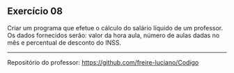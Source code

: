 ## Exercício 08
Criar um programa que efetue o cálculo do
salário líquido de um professor. Os dados
fornecidos serão: valor da hora aula,
número de aulas dadas no mês e percentual
de desconto do INSS.

---

Repositório do professor: https://github.com/freire-luciano/Codigo
